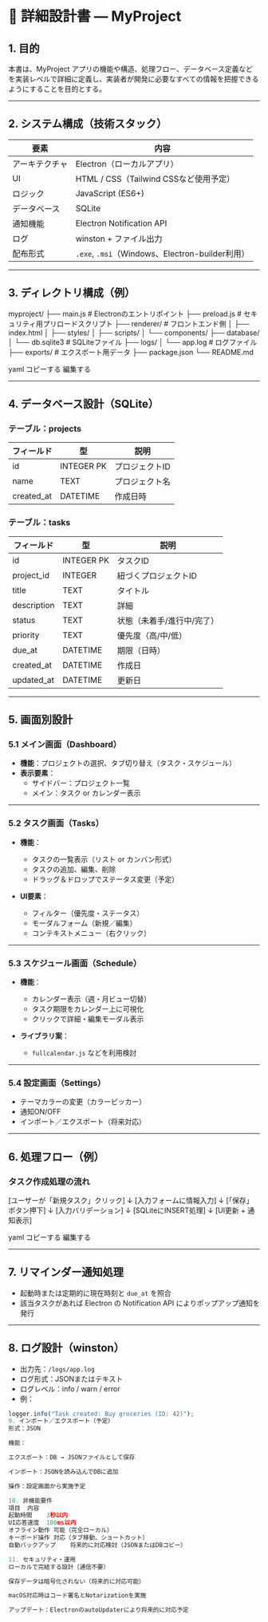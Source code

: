 # 📘 詳細設計書 — MyProject

## 1. 目的
本書は、MyProject アプリの機能や構造、処理フロー、データベース定義などを実装レベルで詳細に定義し、実装者が開発に必要なすべての情報を把握できるようにすることを目的とする。

---

## 2. システム構成（技術スタック）

| 要素          | 内容                                  |
|---------------|---------------------------------------|
| アーキテクチャ | Electron（ローカルアプリ）             |
| UI            | HTML / CSS（Tailwind CSSなど使用予定） |
| ロジック       | JavaScript (ES6+)                     |
| データベース   | SQLite                                |
| 通知機能       | Electron Notification API             |
| ログ          | winston + ファイル出力                 |
| 配布形式       | `.exe`, `.msi`（Windows、Electron-builder利用） |

---

## 3. ディレクトリ構成（例）

myproject/
├── main.js # Electronのエントリポイント
├── preload.js # セキュリティ用プリロードスクリプト
├── renderer/ # フロントエンド側
│ ├── index.html
│ ├── styles/
│ ├── scripts/
│ └── components/
├── database/
│ └── db.sqlite3 # SQLiteファイル
├── logs/
│ └── app.log # ログファイル
├── exports/ # エクスポート用データ
├── package.json
└── README.md

yaml
コピーする
編集する

---

## 4. データベース設計（SQLite）

### テーブル：projects

| フィールド   | 型         | 説明             |
|--------------|------------|------------------|
| id           | INTEGER PK | プロジェクトID   |
| name         | TEXT       | プロジェクト名   |
| created_at   | DATETIME   | 作成日時         |

### テーブル：tasks

| フィールド    | 型         | 説明                   |
|---------------|------------|------------------------|
| id            | INTEGER PK | タスクID               |
| project_id    | INTEGER    | 紐づくプロジェクトID   |
| title         | TEXT       | タイトル               |
| description   | TEXT       | 詳細                   |
| status        | TEXT       | 状態（未着手/進行中/完了） |
| priority      | TEXT       | 優先度（高/中/低）     |
| due_at        | DATETIME   | 期限（日時）           |
| created_at    | DATETIME   | 作成日                 |
| updated_at    | DATETIME   | 更新日                 |

---

## 5. 画面別設計

### 5.1 メイン画面（Dashboard）

- **機能**：プロジェクトの選択、タブ切り替え（タスク・スケジュール）
- **表示要素**：
  - サイドバー：プロジェクト一覧
  - メイン：タスク or カレンダー表示

---

### 5.2 タスク画面（Tasks）

- **機能**：
  - タスクの一覧表示（リスト or カンバン形式）
  - タスクの追加、編集、削除
  - ドラッグ＆ドロップでステータス変更（予定）

- **UI要素**：
  - フィルター（優先度・ステータス）
  - モーダルフォーム（新規／編集）
  - コンテキストメニュー（右クリック）

---

### 5.3 スケジュール画面（Schedule）

- **機能**：
  - カレンダー表示（週・月ビュー切替）
  - タスク期限をカレンダー上に可視化
  - クリックで詳細・編集モーダル表示

- **ライブラリ案**：
  - `fullcalendar.js` などを利用検討

---

### 5.4 設定画面（Settings）

- テーマカラーの変更（カラーピッカー）
- 通知ON/OFF
- インポート／エクスポート（将来対応）

---

## 6. 処理フロー（例）

### タスク作成処理の流れ

[ユーザーが「新規タスク」クリック]
↓
[入力フォームに情報入力]
↓
[「保存」ボタン押下]
↓
[入力バリデーション]
↓
[SQLiteにINSERT処理]
↓
[UI更新 + 通知表示]

yaml
コピーする
編集する

---

## 7. リマインダー通知処理

- 起動時または定期的に現在時刻と `due_at` を照合
- 該当タスクがあれば Electron の Notification API によりポップアップ通知を発行

---

## 8. ログ設計（winston）

- 出力先：`/logs/app.log`
- ログ形式：JSONまたはテキスト
- ログレベル：info / warn / error
- 例：

```javascript
logger.info("Task created: Buy groceries (ID: 42)");
9. インポート／エクスポート（予定）
形式：JSON

機能：

エクスポート：DB → JSONファイルとして保存

インポート：JSONを読み込んでDBに追加

操作：設定画面から実施予定

10. 非機能要件
項目	内容
起動時間	3秒以内
UI応答速度	100ms以内
オフライン動作	可能（完全ローカル）
キーボード操作	対応（タブ移動、ショートカット）
自動バックアップ	将来的に対応検討（JSONまたはDBコピー）

11. セキュリティ・運用
ローカルで完結する設計（通信不要）

保存データは暗号化されない（将来的に対応可能）

macOS対応時はコード署名とNotarizationを実施

アップデート：ElectronのautoUpdaterにより将来的に対応予定